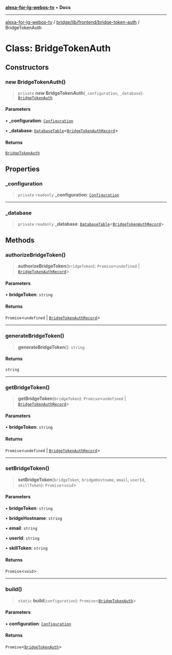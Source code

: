 [**alexa-for-lg-webos-tv**](../../../../../README.md) • **Docs**

***

[alexa-for-lg-webos-tv](../../../../../modules.md) / [bridge/lib/frontend/bridge-token-auth](../README.md) / BridgeTokenAuth

# Class: BridgeTokenAuth

## Constructors

### new BridgeTokenAuth()

> `private` **new BridgeTokenAuth**(`_configuration`, `_database`): [`BridgeTokenAuth`](BridgeTokenAuth.md)

#### Parameters

• **\_configuration**: [`Configuration`](../../../configuration/classes/Configuration.md)

• **\_database**: [`DatabaseTable`](../../../database/classes/DatabaseTable.md)\<[`BridgeTokenAuthRecord`](../type-aliases/BridgeTokenAuthRecord.md)\>

#### Returns

[`BridgeTokenAuth`](BridgeTokenAuth.md)

## Properties

### \_configuration

> `private` `readonly` **\_configuration**: [`Configuration`](../../../configuration/classes/Configuration.md)

***

### \_database

> `private` `readonly` **\_database**: [`DatabaseTable`](../../../database/classes/DatabaseTable.md)\<[`BridgeTokenAuthRecord`](../type-aliases/BridgeTokenAuthRecord.md)\>

## Methods

### authorizeBridgeToken()

> **authorizeBridgeToken**(`bridgeToken`): `Promise`\<`undefined` \| [`BridgeTokenAuthRecord`](../type-aliases/BridgeTokenAuthRecord.md)\>

#### Parameters

• **bridgeToken**: `string`

#### Returns

`Promise`\<`undefined` \| [`BridgeTokenAuthRecord`](../type-aliases/BridgeTokenAuthRecord.md)\>

***

### generateBridgeToken()

> **generateBridgeToken**(): `string`

#### Returns

`string`

***

### getBridgeToken()

> **getBridgeToken**(`bridgeToken`): `Promise`\<`undefined` \| [`BridgeTokenAuthRecord`](../type-aliases/BridgeTokenAuthRecord.md)\>

#### Parameters

• **bridgeToken**: `string`

#### Returns

`Promise`\<`undefined` \| [`BridgeTokenAuthRecord`](../type-aliases/BridgeTokenAuthRecord.md)\>

***

### setBridgeToken()

> **setBridgeToken**(`bridgeToken`, `bridgeHostname`, `email`, `userId`, `skillToken`): `Promise`\<`void`\>

#### Parameters

• **bridgeToken**: `string`

• **bridgeHostname**: `string`

• **email**: `string`

• **userId**: `string`

• **skillToken**: `string`

#### Returns

`Promise`\<`void`\>

***

### build()

> `static` **build**(`configuration`): `Promise`\<[`BridgeTokenAuth`](BridgeTokenAuth.md)\>

#### Parameters

• **configuration**: [`Configuration`](../../../configuration/classes/Configuration.md)

#### Returns

`Promise`\<[`BridgeTokenAuth`](BridgeTokenAuth.md)\>
